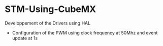# STM-Using-CubeMX
Developpement of the Drivers using HAL
- Configuration of the PWM using clock frequency at 50Mhz and event update at 1s
